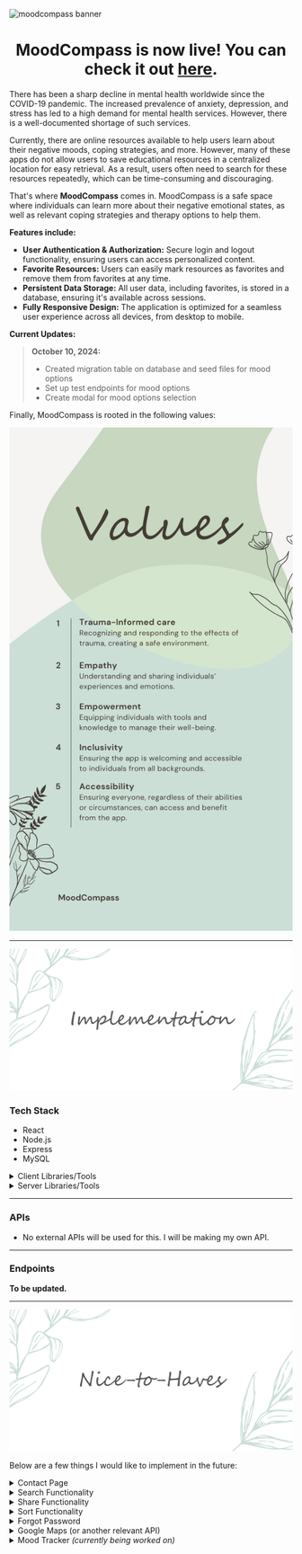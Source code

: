 ![moodcompass banner](assets/images/mood-compass-banner.png)

<h1 align="center">
  <strong>MoodCompass</strong> is now live! You can check it out <a href="https://mood-compass.vercel.app">here</a>. 
</h1>

There has been a sharp decline in mental health worldwide since the COVID-19 pandemic. The increased prevalence of anxiety, depression, and stress has led to a high demand for mental health services. However, there is a well-documented shortage of such services.

Currently, there are online resources available to help users learn about their negative moods, coping strategies, and more. However, many of these apps do not allow users to save educational resources in a centralized location for easy retrieval. As a result, users often need to search for these resources repeatedly, which can be time-consuming and discouraging.

That's where **MoodCompass** comes in. MoodCompass is a safe space where individuals can learn more about their negative emotional states, as well as relevant coping strategies and therapy options to help them.

**Features include:**

<ul>
  <li> <strong>User Authentication & Authorization:</strong> Secure login and logout functionality, ensuring users can access personalized content.</li>
  <li> <strong>Favorite Resources:</strong> Users can easily mark resources as favorites and remove them from favorites at any time.</li>
  <li> <strong>Persistent Data Storage:</strong> All user data, including favorites, is stored in a database, ensuring it's available across sessions.</li>
  <li> <strong>Fully Responsive Design:</strong> The application is optimized for a seamless user experience across all devices, from desktop to mobile.</li>
</ul>

**Current Updates:**

<blockquote>
  <strong>October 10, 2024:</strong>
    <ul>
      <li> Created migration table on database and seed files for mood options</li>
      <li> Set up test endpoints for mood options</li>
      <li> Create modal for mood options selection</li>
    </ul>
</blockquote>

Finally, MoodCompass is rooted in the following values:

![moodcompass values](assets/images/mood-compass-values.png)

---

![implementation banner](assets/images/implementation-banner.png)

### Tech Stack

- React
- Node.js
- Express
- MySQL

<details>
  <summary>Client Libraries/Tools</summary>
    <ul>
      <li>SASS</li>
      <li>Material UI</li>
      <li>Axios</li>
      <li>react-router-dom</li>
      <li>react-helmet-async</li>
      <li>Firebase</li>
    </ul>
</details>

<details>
  <summary>Server Libraries/Tools</summary>
  <ul>
    <li>Express</li>
    <li>Knex</li>
    <li>Firebase</li>
  </ul>
</details>

---

### APIs

- No external APIs will be used for this. I will be making my own API.

---

### Endpoints

**To be updated.**

---

![## Nice-to-haves](assets/images/nice-to-haves-banner.png)

Below are a few things I would like to implement in the future:

<details>
  <summary>Contact Page</summary>

  Although users can connect with me via socials, it would be more convenient if there is a page with a form they can use to contact me when they have questions, feedback, etc.
</details>

<details>
  <summary>Search Functionality</summary>

  It would be great if users can search for resources available. This would be useful when more content is added. It would make things more accessible as the web app grows larger.
</details>

<details>
  <summary>Share Functionality</summary>

  Mental health education and resources should be available for <i>everyone</i>. One way to spread available education and resources is to add a share button. By clicking that, users can share it with others through things such as social media, email, etc.
</details>

<details>
  <summary>Sort Functionality</summary>

  It would be useful for users to be able to sort moods and resources (alphabetically, newest to oldest, oldest to newest, etc). I would also like to add an option for users to reorganize and sort their favorites list.
</details>

<details>
  <summary>Forgot Password</summary>

  I do not want users to *ever* lose access to their saves resources. Therefore, it would be useful to have way for them to retrieve their lost password.
</details>

<details>
  <summary>Google Maps (or another relevant API)</summary>

  I would love to add a page where users can input their location to find the closest mental health supports. I think this would be a great feature and make MoodCompass more of a "one-stop-shop" for mental health education and resources.
</details>

<details>
  <summary>Mood Tracker <i>(currently being worked on)</i></summary>

  A feature where users can track their mood would be useful in establishing patterns (e.g., triggers, negative thinking, protective factors, etc). Users can also share this data with their healthcare provider.

  To encourage daily use of a mood tracker, it would be beneficial to add an incentive. For example, medals or even a game! A fun game would be growing your own garden. For example, every mood a user tracks will take care of a plant in their garden.

  However, this may be a late feature due to legislation surrounding the privacy and confidentiality of patient health information. A lot of care will need to go into implementing this.
</details>